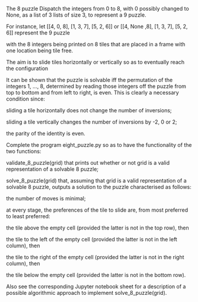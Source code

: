 The 8 puzzle
Dispatch the integers from 0 to 8, with 0 possibly changed to None, as a list of 3 lists of size 3, to represent a 9 puzzle.

For instance, let  [[4, 0, 8], [1, 3, 7], [5, 2, 6]] or [[4, None ,8], [1, 3, 7], [5, 2, 6]] represent the 9 puzzle


with the 8 integers being printed on 8 tiles that are placed in a frame with one location being tile free.

The aim is to slide tiles horizontally or vertically so as to eventually reach the configuration


It can be shown that the puzzle is solvable iff the permutation of the integers 1, ..., 8, determined by reading those integers off the puzzle from top to bottom and from left to right, is even. This is clearly a necessary condition since:

sliding a tile horizontally does not change the number of inversions;

sliding a tile vertically changes the number of inversions by -2, 0 or 2;

the parity of the identity is even. 

Complete the program eight_puzzle.py so as to have the functionality of the two functions:

validate_8_puzzle(grid) that prints out whether or not grid is a valid representation of a solvable 8 puzzle;

solve_8_puzzle(grid) that, assuming that grid is a valid representation of a solvable 8 puzzle, outputs a solution to the puzzle characterised as follows:

the number of moves is minimal;

at every stage, the preferences of the tile to slide are, from most preferred to least preferred:

the tile above the empty cell (provided the latter is not in the top row), then

the tile to the left of the empty cell (provided the latter is not in the left column), then

the tile to the right of the empty cell (provided the latter is not in the right column), then

the tile below the empty cell (provided the latter is not in the bottom row).

Also see the corresponding Jupyter notebook sheet for a description of a possible algorithmic approach to implement solve_8_puzzle(grid).